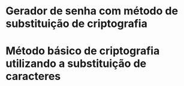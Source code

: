 <h1>Gerador de senha com método de substituição de criptografia<h1>

<p>Método básico de criptografia utilizando a substituição de caracteres</p>

